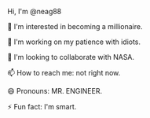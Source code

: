 Hi, I'm @neag88

👀 I'm interested in becoming a millionaire.

🌱 I'm working on my patience with idiots.

💞️ I'm looking to collaborate with NASA.

📫 How to reach me: not right now.

😄 Pronouns: MR. ENGINEER.

⚡ Fun fact: I'm smart.
<!---
neag88/neag88 is a ✨ special ✨ repository because its `README.md` (this file) appears on your GitHub profile.
You can click the Preview link to take a look at your changes.
--->
